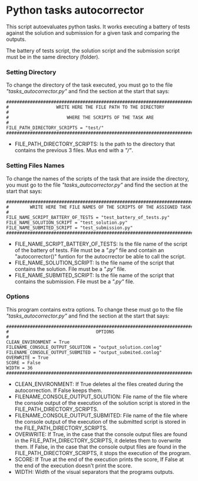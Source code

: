 # Python tasks autocorrector
This script autoevaluates python tasks. It works executing a battery of tests against the solution and submission for a given task and comparing the outputs.

The battery of tests script, the solution script and the submission script must be in the same directory (folder).

### Setting Directory
To change the directory of the task executed, you must go to the file _"tasks_autocorrector.py"_ and find the section at the start that says:

    ###############################################################################
    #                  WRITE HERE THE FILE PATH TO THE DIRECTORY                  #
    #                      WHERE THE SCRIPTS OF THE TASK ARE                      #
    FILE_PATH_DIRECTORY_SCRIPTS = "test/"
    ###############################################################################

* FILE_PATH_DIRECTORY_SCRIPTS: Is the path to the directory that contains the previous 3 files. Mus end with a _"/"_.

### Setting Files Names
To change the names of the scripts of the task that are inside the directory, you must go to the file _"tasks_autocorrector.py"_ and find the section at the start that says:

    ###############################################################################
    #        WRITE HERE THE FILE NAMES OF THE SCRIPTS OF THE ASSIGNED TASK        #
    FILE_NAME_SCRIPT_BATTERY_OF_TESTS = "test_battery_of_tests.py"
    FILE_NAME_SOLUTION_SCRIPT = "test_solution.py"
    FILE_NAME_SUBMITED_SCRIPT = "test_submission.py"
    ###############################################################################

* FILE_NAME_SCRIPT_BATTERY_OF_TESTS: Is the file name of the script of the battery of tests. File must be a _".py"_ file and contain an "autocorrector()" funtion for the autocrrector be able to call the script.
* FILE_NAME_SOLUTION_SCRIPT: Is the file name of the script that contains the solution. File must be a _".py"_ file.
* FILE_NAME_SUBMITED_SCRIPT: Is the file name of the script that contains the submission. File must be a _".py"_ file.

### Options
This program  contains extra options. To change these must go to the file _"tasks_autocorrector.py"_ and find the section at the start that says:

    ###############################################################################
    #                                 OPTIONS                                     #
    CLEAN_ENVIRONMENT = True
    FILENAME_CONSOLE_OUTPUT_SOLUTION = "output_solution.conlog"
    FILENAME_CONSOLE_OUTPUT_SUBMITED = "output_submited.conlog"
    OVERWRITE = True
    SCORE = False
    WIDTH = 36
    ###############################################################################

* CLEAN_ENVIRONMENT: If True deletes al the files created during the autocorrection. If False keeps them.
* FILENAME_CONSOLE_OUTPUT_SOLUTION: File name of the file where the console output of the execution of the solution script is stored in the FILE_PATH_DIRECTORY_SCRIPTS.
* FILENAME_CONSOLE_OUTPUT_SUBMITED: File name of the file where the console output of the execution of the submitted script is stored in the FILE_PATH_DIRECTORY_SCRIPTS.
* OVERWRITE: If True, in the case that the console output files are found in the FILE_PATH_DIRECTORY_SCRIPTS, it deletes them to overwrite them. If False, in the case that the console output files are found in the FILE_PATH_DIRECTORY_SCRIPTS, it stops the execution of the program.
* SCORE: If True at the end of the execution prints the score, If False at the end of the execution doesn't print the score.
* WIDTH: Width of the visual separators that the programs outputs.
